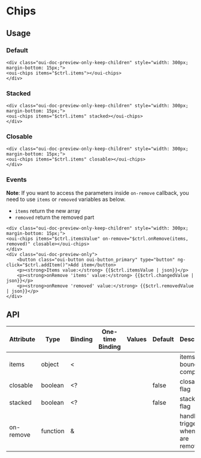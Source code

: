 # Chips

<component-status cx-design="complete" ux="rc"></component-status>

## Usage

### Default

```html:preview
<div class="oui-doc-preview-only-keep-children" style="width: 300px; margin-bottom: 15px;">
<oui-chips items="$ctrl.items"></oui-chips>
</div>
```

### Stacked

```html:preview
<div class="oui-doc-preview-only-keep-children" style="width: 300px; margin-bottom: 15px;">
<oui-chips items="$ctrl.items" stacked></oui-chips>
</div>
```

### Closable

```html:preview
<div class="oui-doc-preview-only-keep-children" style="width: 300px; margin-bottom: 15px;">
<oui-chips items="$ctrl.items" closable></oui-chips>
</div>
```

### Events

**Note**: If you want to access the parameters inside `on-remove` callback, you need to use `items` or `removed` variables as below.

* `items` return the new array
* `removed` return the removed part

```html:preview
<div class="oui-doc-preview-only-keep-children" style="width: 300px; margin-bottom: 15px;">
<oui-chips items="$ctrl.itemsValue" on-remove="$ctrl.onRemove(items, removed)" closable></oui-chips>
</div>
<div class="oui-doc-preview-only">
    <button class="oui-button oui-button_primary" type="button" ng-click="$ctrl.addItem()">Add item</button>
    <p><strong>Items value:</strong> {{$ctrl.itemsValue | json}}</p>
    <p><strong>onRemove 'items' value:</strong> {{$ctrl.changedValue | json}}</p>
    <p><strong>onRemove 'removed' value:</strong> {{$ctrl.removedValue | json}}</p>
</div>
```

## API

| Attribute     | Type     | Binding | One-time Binding | Values    | Default   | Description                               |
| ----          | ----     | ----    | ----             | ----      | ----      | ----                                      |
| items         | object   | <       |                  |           |           | items bound to component                  |
| closable      | boolean  | <?      |                  |           | false     | closable flag                             |
| stacked       | boolean  | <?      |                  |           | false     | stacked flag                              |
| on-remove     | function | &       |                  |           |           | handler triggered when items are removed  |
